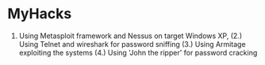 # MyHacks
1. Using Metasploit framework and Nessus on target Windows XP, (2.) Using Telnet and wireshark for password sniffing (3.) Using Armitage exploiting the systems (4.) Using 'John the ripper' for password cracking

